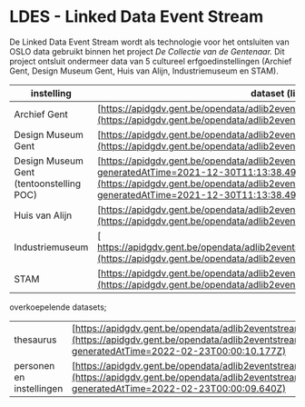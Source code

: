# LDES - Linked Data Event Stream

De Linked Data Event Stream wordt als technologie voor het ontsluiten van OSLO data gebruikt binnen het project _De Collectie van de Gentenaar._ Dit project ontsluit ondermeer data van 5 cultureel erfgoedinstellingen (Archief Gent, Design Museum Gent, Huis van Alijn, Industriemuseum en STAM).&#x20;

| instelling                               | dataset (link)                                                                                                                                                                                                                               |   |
| ---------------------------------------- | -------------------------------------------------------------------------------------------------------------------------------------------------------------------------------------------------------------------------------------------- | - |
| Archief Gent                             | [https://apidgdv.gent.be/opendata/adlib2eventstream/v1/archiefgent/objecten](https://apidgdv.gent.be/opendata/adlib2eventstream/v1/archiefgent/objecten)                                                                                     |   |
| Design Museum Gent                       | [https://apidgdv.gent.be/opendata/adlib2eventstream/v1/dmg/objecten](https://apidgdv.gent.be/opendata/adlib2eventstream/v1/dmg/objecten)                                                                                                     |   |
| Design Museum Gent (tentoonstelling POC) | [https://apidgdv.gent.be/opendata/adlib2eventstream/v1/dmg/tentoonstellingen?generatedAtTime=2021-12-30T11:13:38.494Z](https://apidgdv.gent.be/opendata/adlib2eventstream/v1/dmg/tentoonstellingen?generatedAtTime=2021-12-30T11:13:38.494Z) |   |
| Huis van Alijn                           | [https://apidgdv.gent.be/opendata/adlib2eventstream/v1/hva/objecten](https://apidgdv.gent.be/opendata/adlib2eventstream/v1/hva/objecten)                                                                                                     |   |
| Industriemuseum                          | [ https://apidgdv.gent.be/opendata/adlib2eventstream/v1/industriemuseum/objecten](https://apidgdv.gent.be/opendata/adlib2eventstream/v1/industriemuseum/objecten)                                                                            |   |
| STAM                                     | [https://apidgdv.gent.be/opendata/adlib2eventstream/v1/stam/objecten](https://apidgdv.gent.be/opendata/adlib2eventstream/v1/stam/objecten)                                                                                                   |   |

overkoepelende datasets;&#x20;

|                          |                                                                                                                                                                                         |
| ------------------------ | --------------------------------------------------------------------------------------------------------------------------------------------------------------------------------------- |
| thesaurus                | [https://apidgdv.gent.be/opendata/adlib2eventstream/v1/adlib/thesaurus](https://apidgdv.gent.be/opendata/adlib2eventstream/v1/adlib/thesaurus?generatedAtTime=2022-02-23T00:00:10.177Z) |
| personen en instellingen | [https://apidgdv.gent.be/opendata/adlib2eventstream/v1/adlib/personen](https://apidgdv.gent.be/opendata/adlib2eventstream/v1/adlib/personen?generatedAtTime=2022-02-23T00:00:09.640Z)   |
